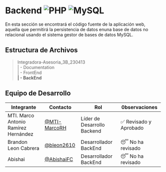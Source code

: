 # Backend ![PHP](https://img.shields.io/badge/PHP-777BB4?style=for-the-badge&logo=php&logoColor=white) ![MySQL](https://img.shields.io/badge/MySQL-005C84?style=for-the-badge&logo=mysql&logoColor=white)


En esta sección se encontrará el código fuente de la aplicación web, aquella que permitirá la persistencia de datos enuna base de datos no relacional usando el sistema gestor de bases de datos MySQL.

## Estructura de Archivos

>Integradora-Asesoria_3B_230413 <br>
>| - Documentation <br>
>| - FrontEnd <br>
>**| - BackEnd** <br>

## Equipo de Desarrollo

|Integrante|Contacto|Rol|0bservaciones|
|----------|--------|---|-------------|
|MTI. Marco Antonio Ramírez Hernández|[@MTI-MarcoRH](https://github.com/MTI-MarcoRH)|Líder de Desarrollo Backend|✅ Revisado y Aprobado|
|Brandon Leon Cabrera|[@bleon2610](https://github.com/bleon2610)|Desarrollador BackEnd|😴 No ha revisado|
|Abishai |[@AbishaiFC](https://github.com/AbishaiFC)|Desarrollador BackEnd|😴 No ha revisado|